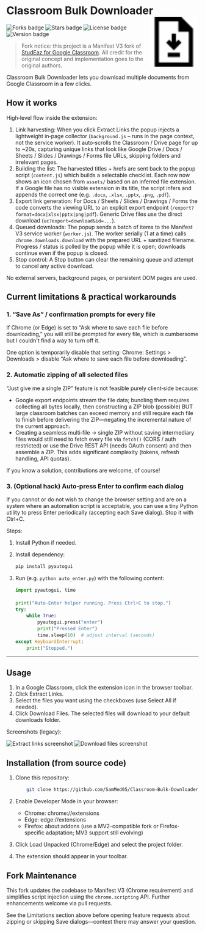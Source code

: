 # Classroom Bulk Downloader <img src="assets/icon48.png" alt="Extension icon" width="130" align="right" />

![Forks badge](https://img.shields.io/github/forks/SamMed05/Classroom-Bulk-Downloader?color=green&style=for-the-badge)
![Stars badge](https://img.shields.io/github/stars/SamMed05/Classroom-Bulk-Downloader?color=blueviolet&style=for-the-badge)
![License badge](https://img.shields.io/github/license/SamMed05/Classroom-Bulk-Downloader?color=blue&style=for-the-badge)
![Version badge](https://img.shields.io/badge/version-1.5.0-pink.svg?style=for-the-badge)

> Fork notice: this project is a Manifest V3 fork of [StudEaz for Google Classroom](https://github.com/MLSA-SRM/GCR-Extension). All credit for the original concept and implementation goes to the original authors.

Classroom Bulk Downloader lets you download multiple documents from Google Classroom in a few clicks.

## How it works

High‑level flow inside the extension:

1. Link harvesting: When you click Extract Links the popup injects a lightweight in‑page collector (`background.js` – runs in the page context, not the service worker). It auto‑scrolls the Classroom / Drive page for up to ~20s, capturing unique links that look like Google Drive / Docs / Sheets / Slides / Drawings / Forms file URLs, skipping folders and irrelevant pages.
2. Building the list: The harvested titles + hrefs are sent back to the popup script (`content.js`) which builds a selectable checklist. Each row now shows an icon chosen from `assets/` based on an inferred file extension. If a Google file has no visible extension in its title, the script infers and appends the correct one (e.g. `.docx`, `.xlsx`, `.pptx`, `.png`, `.pdf`).
3. Export link generation: For Docs / Sheets / Slides / Drawings / Forms the code converts the viewing URL to an explicit export endpoint (`/export?format=docx|xlsx|pptx|png|pdf`). Generic Drive files use the direct download (`uc?export=download&id=...`).
4. Queued downloads: The popup sends a batch of items to the Manifest V3 service worker (`worker.js`). The worker serially (1 at a time) calls `chrome.downloads.download` with the prepared URL + sanitized filename. Progress / status is polled by the popup while it is open; downloads continue even if the popup is closed.
5. Stop control: A Stop button can clear the remaining queue and attempt to cancel any active download.

No external servers, background pages, or persistent DOM pages are used.

## Current limitations & practical workarounds

### 1. “Save As” / confirmation prompts for every file

If Chrome (or Edge) is set to “Ask where to save each file before downloading,” you will still be prompted for every file, which is cumbersome but I couldn't find a way to turn off it.

One option is temporarily disable that setting: Chrome: Settings > Downloads > disable “Ask where to save each file before downloading”.

### 2. Automatic zipping of all selected files

“Just give me a single ZIP” feature is not feasible purely client‑side because:

* Google export endpoints stream the file data; bundling them requires collecting all bytes locally, then constructing a ZIP blob (possible) BUT large classroom batches can exceed memory and still require each file to finish before delivering the ZIP—negating the incremental nature of the current approach.
* Creating a seamless multi‑file -> single ZIP without saving intermediary files would still need to fetch every file via `fetch()` (CORS / auth restricted) or use the Drive REST API (needs OAuth consent) and then assemble a ZIP. This adds significant complexity (tokens, refresh handling, API quotas).

If you know a solution, contributions are welcome, of course!

### 3. (Optional hack) Auto‑press Enter to confirm each dialog

If you cannot or do not wish to change the browser setting and are on a system where an automation script is acceptable, you can use a tiny Python utility to press Enter periodically (accepting each Save dialog). Stop it with Ctrl+C.

Steps:

1. Install Python if needed.
2. Install dependency:

    ```bash
    pip install pyautogui
    ```

3. Run (e.g. `python auto_enter.py`) with the following content:

    ```python
    import pyautogui, time

    print("Auto-Enter helper running. Press Ctrl+C to stop.")
    try:
        while True:
            pyautogui.press("enter")
            print("Pressed Enter")
            time.sleep(10)  # adjust interval (seconds)
    except KeyboardInterrupt:
        print("Stopped.")
    ```

---

## Usage

1. In a Google Classroom, click the extension icon in the browser toolbar.
2. Click Extract Links.
3. Select the files you want using the checkboxes (use Select All if needed).
4. Click Download Files. The selected files will download to your default downloads folder.

Screenshots (legacy):

![Extract links screenshot](https://i.ibb.co/8jzZWSX/1.png)
![Download files screenshot](https://i.ibb.co/vvzySYJ/3.png)

## Installation (from source code)

1. Clone this repository:

    ```bash
        git clone https://github.com/SamMed05/Classroom-Bulk-Downloader
    ```

2. Enable Developer Mode in your browser:

    * Chrome: chrome://extensions
    * Edge: edge://extensions
    * Firefox: about:addons (use a MV2-compatible fork or Firefox-specific adaptation; MV3 support still evolving)
3. Click Load Unpacked (Chrome/Edge) and select the project folder.
4. The extension should appear in your toolbar.

## Fork Maintenance

This fork updates the codebase to Manifest V3 (Chrome requirement) and simplifies script injection using the `chrome.scripting` API. Further enhancements welcome via pull requests.

See the Limitations section above before opening feature requests about zipping or skipping Save dialogs—context there may answer your question.
